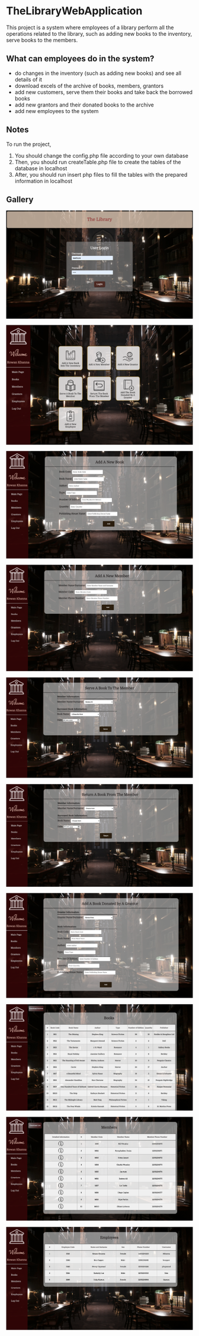 # TheLibraryWebApplication

This project is a system where employees of a library perform all the operations related to the library, such as adding new books to the inventory, serve books to the members.

## What can employees do in the system?

- do changes in the inventory (such as adding new books) and see all details of it
- download excels of the archive of books, members, grantors
- add new customers, serve them their books and take back the borrowed books
- add new grantors and their donated books to the archive
- add new employees to the system

## Notes

To run the project,

1. You should change the config.php file according to your own database
2. Then, you should run createTable.php file to create the tables of the database in localhost
3. After, you should run insert php files to fill the tables with the prepared information in localhost


## Gallery

![](readmeassets/1.png)

![](readmeassets/2.png)

![](readmeassets/3.png)

![](readmeassets/4.png)

![](readmeassets/5.png)

![](readmeassets/6.png)

![](readmeassets/7.png)

![](readmeassets/8.png)

![](readmeassets/9.png)

![](readmeassets/10.png)

